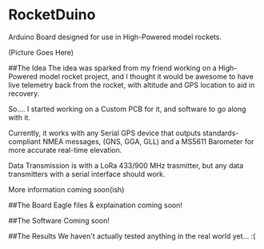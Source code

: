 # RocketDuino
Arduino Board designed for use in High-Powered model rockets.

(Picture Goes Here)

##The Idea
The idea was sparked from my friend working on a High-Powered model rocket project, and I thought it would be awesome to have live telemetry back from the rocket, with altitude and GPS location to aid in recovery.

So....  I started working on a Custom PCB for it, and software to go along with it.

Currently, it works with any Serial GPS device that outputs standards-compliant NMEA messages, (GNS, GGA, GLL) and a MS5611 Barometer for more accurate real-time elevation.

Data Transmission is with a LoRa 433/900 MHz trasmitter, but any data transmitters with a serial interface should work.

More information coming soon(ish)

##The Board
Eagle files & explaination coming soon!

##The Software
Coming soon!

##The Results
We haven't actually tested anything in the real world yet... :(
